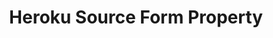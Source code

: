 ---
content-type: "api-form"
form-type: "source"
key: "source-form-properties-heroku-object"

title: "Heroku Source Form Property"
api-type: "heroku_pg"
display-name: "Heroku"

source-type: "database"
docs-name: "heroku"
db-type: "postgres"

description: ""

uses-common-fields: true
uses-feature-fields: true
---